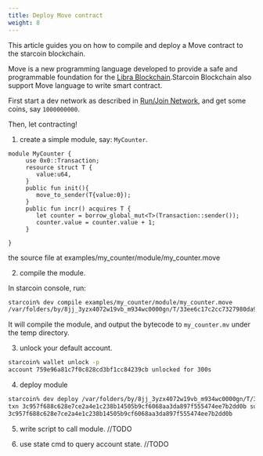 ```yaml
---
title: Deploy Move contract
weight: 8
---
```


This article guides you on how to compile and deploy a Move contract to the starcoin blockchain.
<!--more-->

Move is a new programming language developed to provide a safe and programmable foundation for the [Libra Blockchain](https://github.com/libra/libra).Starcoin Blockchain also support Move language to write smart contract.


First start a dev network as described in [Run/Join Network](./runnetwork), and get some coins, say `1000000000`.

Then, let contracting!

1. create a simple module, say: `MyCounter`.

```move
module MyCounter {
     use 0x0::Transaction;
     resource struct T {
        value:u64,
     }
     public fun init(){
        move_to_sender(T{value:0});
     }
     public fun incr() acquires T {
        let counter = borrow_global_mut<T>(Transaction::sender());
        counter.value = counter.value + 1;
     }

}
```

the source file at examples/my_counter/module/my_counter.move

2. compile the module.

In starcoin console, run:

```bash
starcoin% dev compile examples/my_counter/module/my_counter.move
/var/folders/by/8jj_3yzx4072w19vb_m934wc0000gn/T/33ee6c17c2cc7327980da96651757650/my_counter.mv
```

It will compile the module, and output the bytecode to `my_counter.mv` under the temp directory.

3. unlock your default account.

```bash
starcoin% wallet unlock -p
account 759e96a81c7f0c828cd3bf1cc84239cb unlocked for 300s
```

4. deploy module

```bash
starcoin% dev deploy /var/folders/by/8jj_3yzx4072w19vb_m934wc0000gn/T/33ee6c17c2cc7327980da96651757650/my_counter.mv
txn 3c957f688c628e7ce2a4e1c238b14505b9cf6068aa3da897f555474ee7b2dd0b submitted.
3c957f688c628e7ce2a4e1c238b14505b9cf6068aa3da897f555474ee7b2dd0b
```

5. write script to call module.
//TODO

6. use state cmd to query account state.
//TODO
